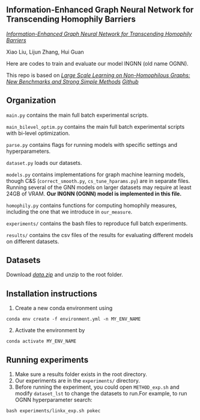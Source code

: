 ## Information-Enhanced Graph Neural Network for Transcending Homophily Barriers

[*Information-Enhanced Graph Neural Network for Transcending Homophily Barriers*](https://arxiv.org/abs/2210.05382)


Xiao Liu, Lijun Zhang, Hui Guan 

Here are codes to train and evaluate our model INGNN (old name OGNN).

This repo is based on [*Large Scale Learning on Non-Homophilous Graphs: New Benchmarks and Strong Simple Methods*](https://arxiv.org/abs/2110.14446) [*Github*](https://github.com/CUAI/Non-Homophily-Large-Scale/tree/master)

## Organization
`main.py` contains the main full batch experimental scripts.

`main_bilevel_optim.py` contains the main full batch experimental scripts with bi-level optimization.

`parse.py` contains flags for running models with specific settings and hyperparameters. 

`dataset.py` loads our datasets.

`models.py` contains implementations for graph machine learning models, though C&S (`correct_smooth.py`, `cs_tune_hparams.py`) are in separate files. Running several of the GNN models on larger datasets may require at least 24GB of VRAM. **Our INGNN (OGNN) model is implemented in this file.**

`homophily.py` contains functions for computing homophily measures, including the one that we introduce in `our_measure`.

`experiments/` contains the bash files to reproduce full batch experiments. 

`results/` contains the csv files of the results for evaluating different models on different datasets.


## Datasets

Download [*data.zip*](https://drive.google.com/file/d/1Z_pdr7q80zMPKDtku5Kc7UKPYRndznhJ/view?usp=sharing) and unzip to the root folder.


## Installation instructions

1. Create a new conda environment using
```
conda env create -f environment.yml -n MY_ENV_NAME
```

2. Activate the environment by
```
conda activate MY_ENV_NAME
```


## Running experiments

1. Make sure a results folder exists in the root directory. 
2. Our experiments are in the `experiments/` directory. 
3. Before running the experiment, you could open `METHOD_exp.sh` and modify `dataset_lst` to change the datasets to run.For example, to run OGNN hyperparameter search: 

```
bash experiments/linkx_exp.sh pokec
```
